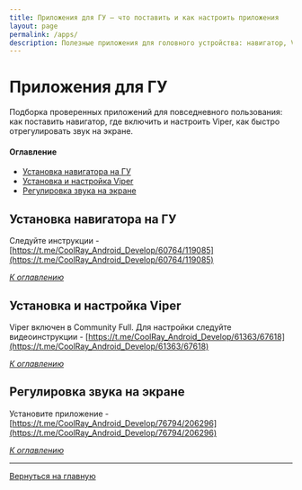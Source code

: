 ```yaml
---
title: Приложения для ГУ — что поставить и как настроить приложения
layout: page
permalink: /apps/
description: Полезные приложения для головного устройства: навигатор, Viper, регулировка звука. Короткие инструкции по установке и настройке APK.
---
```


# Приложения для ГУ

Подборка проверенных приложений для повседневного пользования: как поставить навигатор, где включить и настроить Viper, как быстро отрегулировать звук на экране.

#### Оглавление
- [Установка навигатора на ГУ](#установка-навигатора-на-гу)
- [Установка и настройка Viper](#настройка-viper)
- [Регулировка звука на экране](#регулировка-звука-на-экране)

## Установка навигатора на ГУ
Следуйте инструкции - [https://t.me/CoolRay_Android_Develop/60764/119085](https://t.me/CoolRay_Android_Develop/60764/119085)

_[К оглавлению](#оглавление)_

## Установка и настройка Viper
Viper включен в Community Full. 
Для настройки следуйте видеоинструкции - [https://t.me/CoolRay_Android_Develop/61363/67618](https://t.me/CoolRay_Android_Develop/61363/67618)

_[К оглавлению](#оглавление)_

## Регулировка звука на экране
Установите приложение - [https://t.me/CoolRay_Android_Develop/76794/206296](https://t.me/CoolRay_Android_Develop/76794/206296)

_[К оглавлению](#оглавление)_



------

[Вернуться на главную](https://qttc.github.io/)